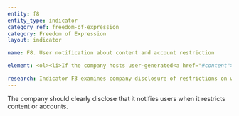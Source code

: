 ```yaml
---
entity: f8
entity_type: indicator
category_ref: freedom-of-expression
category: Freedom of Expression
layout: indicator

name: F8. User notification about content and account restriction

element: <ol><li>If the company hosts user-generated<a href="#content"> content</a>, does the company <a href="#clearlydisclose">clearly disclose</a> that it notifies <a href="#user">users</a> who generated the <a href="#content">content </a>when it is restricted?</li><li>Does the company <a href="#clearlydisclose">clearly disclose</a> that it notifies users who attempt to access <a href="#content">content</a> that has been restricted?</li><li>In its notification, does the company <a href="#clearlydisclose">clearly disclose</a> a reason for the <a href="#content">content </a>restriction (legal or otherwise)?</li><li>Does the company <a href="#clearlydisclose">clearly disclose</a> that it notifies users when it restricts their <a href="#account">account</a>?</li></ol>

research: Indicator F3 examines company disclosure of restrictions on what users can post or do on a service. This indicator, F8, focuses on whether companies clearly disclose that they notify users when they take these types of actions (whether due to terms of service enforcement or third-party restriction requests). A company’s decision to restrict or remove access to content or accounts can have a significant impact on users’ freedom of expression and access to information rights. We therefore expect companies to disclose that they notify users when they have removed content, restricted a user’s account, or otherwise restricted users’ abilities to access a service. If a company removes content that a user has posted, we expect the company to inform that user about its decision. If a different user attempts to access content that the company has restricted, we expect the company to notify that user about the content restriction. We also expect companies to specify reasons for their decisions. This disclosure should be part of companies’ explanations of their content and access restriction practices.</p><p><b>Potential sources:</b></p><ul><li>Company terms of service, acceptable use policy, community standards, content guidelines, abusive behavior policy, or similar document that explains the rules users have to follow.</li><li>Company support page, help center, or FAQ (e.g., questions around why is content removed, why is an account suspended, etc.)</li><li>Company guidelines for developers</li><li>Company human rights policy</li></ul>
---
```

The company should clearly disclose that it notifies users when it restricts content or accounts.